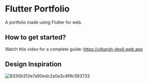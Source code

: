 # Flutter Portfolio

A portfolio made using Flutter for web.

## How to get started?

Watch this video for a complete guide: https://utkarsh-deoli.web.app

## Design Inspiration

![8330b312e7a90edc2a0a3c4f9c583733](https://user-images.githubusercontent.com/53579386/173894353-2de51f4f-3513-4729-9af2-fa68910b35a8.jpeg)
